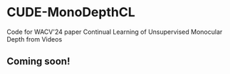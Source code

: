 # CUDE-MonoDepthCL
Code for WACV'24 paper Continual Learning of Unsupervised Monocular Depth from Videos

## Coming soon!
